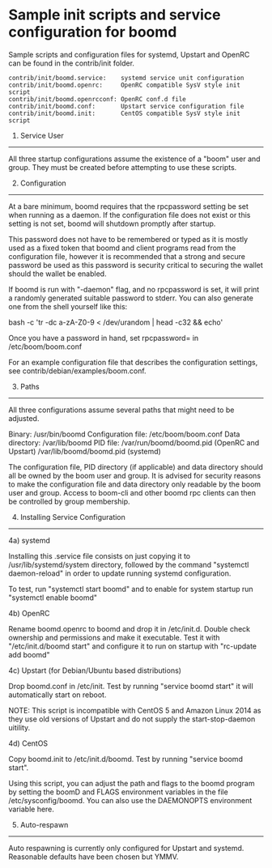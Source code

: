 Sample init scripts and service configuration for boomd
==========================================================

Sample scripts and configuration files for systemd, Upstart and OpenRC
can be found in the contrib/init folder.

    contrib/init/boomd.service:    systemd service unit configuration
    contrib/init/boomd.openrc:     OpenRC compatible SysV style init script
    contrib/init/boomd.openrcconf: OpenRC conf.d file
    contrib/init/boomd.conf:       Upstart service configuration file
    contrib/init/boomd.init:       CentOS compatible SysV style init script

1. Service User
---------------------------------

All three startup configurations assume the existence of a "boom" user
and group.  They must be created before attempting to use these scripts.

2. Configuration
---------------------------------

At a bare minimum, boomd requires that the rpcpassword setting be set
when running as a daemon.  If the configuration file does not exist or this
setting is not set, boomd will shutdown promptly after startup.

This password does not have to be remembered or typed as it is mostly used
as a fixed token that boomd and client programs read from the configuration
file, however it is recommended that a strong and secure password be used
as this password is security critical to securing the wallet should the
wallet be enabled.

If boomd is run with "-daemon" flag, and no rpcpassword is set, it will
print a randomly generated suitable password to stderr.  You can also
generate one from the shell yourself like this:

bash -c 'tr -dc a-zA-Z0-9 < /dev/urandom | head -c32 && echo'

Once you have a password in hand, set rpcpassword= in /etc/boom/boom.conf

For an example configuration file that describes the configuration settings,
see contrib/debian/examples/boom.conf.

3. Paths
---------------------------------

All three configurations assume several paths that might need to be adjusted.

Binary:              /usr/bin/boomd
Configuration file:  /etc/boom/boom.conf
Data directory:      /var/lib/boomd
PID file:            /var/run/boomd/boomd.pid (OpenRC and Upstart)
                     /var/lib/boomd/boomd.pid (systemd)

The configuration file, PID directory (if applicable) and data directory
should all be owned by the boom user and group.  It is advised for security
reasons to make the configuration file and data directory only readable by the
boom user and group.  Access to boom-cli and other boomd rpc clients
can then be controlled by group membership.

4. Installing Service Configuration
-----------------------------------

4a) systemd

Installing this .service file consists on just copying it to
/usr/lib/systemd/system directory, followed by the command
"systemctl daemon-reload" in order to update running systemd configuration.

To test, run "systemctl start boomd" and to enable for system startup run
"systemctl enable boomd"

4b) OpenRC

Rename boomd.openrc to boomd and drop it in /etc/init.d.  Double
check ownership and permissions and make it executable.  Test it with
"/etc/init.d/boomd start" and configure it to run on startup with
"rc-update add boomd"

4c) Upstart (for Debian/Ubuntu based distributions)

Drop boomd.conf in /etc/init.  Test by running "service boomd start"
it will automatically start on reboot.

NOTE: This script is incompatible with CentOS 5 and Amazon Linux 2014 as they
use old versions of Upstart and do not supply the start-stop-daemon uitility.

4d) CentOS

Copy boomd.init to /etc/init.d/boomd. Test by running "service boomd start".

Using this script, you can adjust the path and flags to the boomd program by
setting the boomD and FLAGS environment variables in the file
/etc/sysconfig/boomd. You can also use the DAEMONOPTS environment variable here.

5. Auto-respawn
-----------------------------------

Auto respawning is currently only configured for Upstart and systemd.
Reasonable defaults have been chosen but YMMV.
